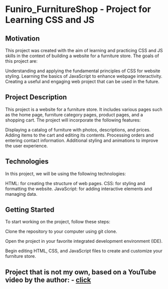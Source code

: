 # Funiro_FurnitureShop - Project for Learning CSS and JS
## Motivation
This project was created with the aim of learning and practicing CSS and JS skills in the context of building a website for a furniture store. The goals of this project are:

Understanding and applying the fundamental principles of CSS for website styling.
Learning the basics of JavaScript to enhance webpage interactivity.
Creating a useful and engaging web project that can be used in the future.
## Project Description
This project is a website for a furniture store. It includes various pages such as the home page, furniture category pages, product pages, and a shopping cart. The project will incorporate the following features:

Displaying a catalog of furniture with photos, descriptions, and prices.
Adding items to the cart and editing its contents.
Processing orders and entering contact information.
Additional styling and animations to improve the user experience.
## Technologies
In this project, we will be using the following technologies:

HTML: for creating the structure of web pages.
CSS: for styling and formatting the website.
JavaScript: for adding interactive elements and managing data.

## Getting Started
To start working on the project, follow these steps:

Clone the repository to your computer using git clone.

Open the project in your favorite integrated development environment (IDE).

Begin editing HTML, CSS, and JavaScript files to create and customize your furniture store.


## Project that is not my own, based on a YouTube video by the author:  - <a href="https://youtu.be/3z7TRd7tzhE">click</a>
